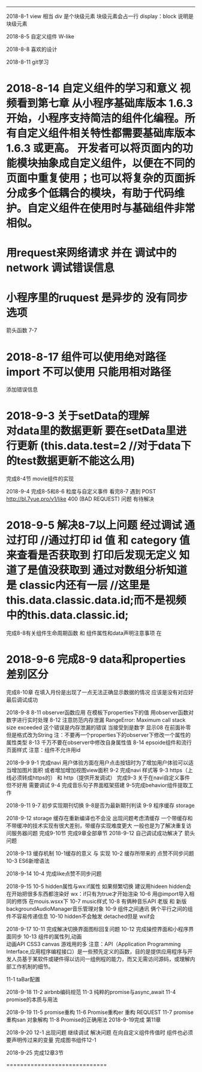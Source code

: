 ********************************************************************
2018-8-1
view 相当 div  是个块级元素  块级元素会占一行
display：block 说明是块级元素

2018-8-5
自定义组件
W-like

2018-8-8
喜欢的设计

2018-8-11
git学习

2018-8-14 
自定义组件的学习和意义  视频看到第七章
从小程序基础库版本 1.6.3 开始，小程序支持简洁的组件化编程。所有自定义组件相关特性都需要基础库版本 1.6.3 或更高。
开发者可以将页面内的功能模块抽象成自定义组件，以便在不同的页面中重复使用；也可以将复杂的页面拆分成多个低耦合的模块，有助于代码维护。自定义组件在使用时与基础组件非常相似。
====================================
用request来网络请求  并在 调试中的 network 调试错误信息
===================================================
小程序里的ruquest 是异步的 没有同步选项
========================================
箭头函数 7-7

2018-8-17
组件可以使用绝对路径    import 不可以使用  只能用相对路径
==========================
添加错误信息

2018-9-3
关于setData的理解  
对data里的数据更新 要在setData里进行更新 (this.data.test=2 //对于data下的test数据更新不能这么用)
========================
完成8-4节 movie组件的实现

2018-9-4
完成8-5和8-6  粒度与自定义事件
看完8-7 遇到 POST http://bl.7yue.pro/v1/like 400 (BAD REQUEST)
 问题 有待解决

 2018-9-5
 解决8-7以上问题
 经过调试 通过打印
 //通过打印 id 值 和 category 值 来查看是否获取到  打印后发现无定义 知道了是值没获取到 通过对数组分析知道是 classic内还有一层
 //这里是this.data.classic.data.id;而不是视频中的this.data.classic.id;
===========================================
完成8-8有关组件生命周期函数 和 组件属性和data声明注意事项 在<!--components/epsoide/index-->

2018-9-6
完成8-9 data和properties差别区分
==============================
完成8-10章 在填入月份是出现了一点无法正确显示数据的情况 应该是没有对应好
最后调试成功 

2018-9-8
8-11 observer函数应用
在模板下properties下的值 用observer函数对数字进行实时处理
8-12 注意防范内存泄漏  RangeError: Maximum call stack size exceeded 这个错误是内存泄漏的错误 当接受到是数字 显示08 在前面补零但是格式改为String
注：不要再一个properties下的observer下修改一个属性的属性类型
8-13 千万不要在observer中修改自身属性值
8-14 epsoide组件和流行页面样式
注意：组件不允许用id

2018-9-9
9-1 完成navi 用户体验方面在用户点击按钮时为了增加用户体验可以适当增加图片面积 或者增加增加视图view面积
9-2 完成navi 样式等
9-3 https（上线必须转成https的） 和 http（提供开发调试）
完成9-3 关于在navi自定义事件   但不好用 需要调试
9-4 完成音乐句子界面框架搭建
9-5完成behavior组件提取工作

2018-9-11
9-7 初步实现期刊切换
9-8是否为最新期刊判读
9-9 程序缓存  storage

2018-9-12
 storage 缓存在重新编译也不会没 出现问题考虑清缓存
 一个带缓存和 不带缓冲的技术实现有很大差别，带缓存实现难度更大 一般也是为了解决重复访问服务器问题
完成9-10节
完成9章全部章节  2018-9-12 自己调试成功解决了 箭头问题

2018-9-13
缓存机制 
10-1缓存的意义 与 实现
10-2 缓存所带来的 点赞不同步问题
10-3 ES6新增语法

2018-9-14
10-4 完成like点赞不同步问题

2018-9-15
10-5 hidden属性与wx:if属性
如果频繁切换 建议用hideen  hidden会在开始把很多东西都渲染好  wx：if只有为true才开始渲染
10-6 用@import导入相同的修饰 在mouis.wsxx下
10-7 music样式
10-8 有俩种音乐API  老版 和 新版backgroundAudioManager音乐管理对象
10-9 组件之间通讯   俩个平行之间的组件不容易传递信息
10-10 hidden不会触发 detached但是 wxif会

2018-9-17
10-11 完成解决切换界面图标回复问题
10-12 完成操控界面和小程序界面同步
10-13 
  组件的属性列,动画  
  动画API CSS3 canvas 游戏用的多
注意：API（Application Programming Interface,应用程序编程接口）是一些预先定义的函数，目的是提供应用程序与开发人员基于某软件或硬件得以访问一组例程的能力，而又无需访问源码，或理解内部工作机制的细节。

11-1 taBar配置

2018-9-18
11-2 airbnb编码规范
11-3 纯粹的promise与async,await
11-4 promise的本质与用法

2018-9-19
11-5 promise重构
11-6 Promise重构er 重构 REQUEST
11-7 promise重构san  对象解构
11-8 Promise的正确用法
2018-9-19完成 第11章


2018-9-20
12-1 出现问题 继续调试
解决问题 在向自定义组件传值时  组件也必须要声明传过来的变量
完成图书组件12-1

2018-9-25
完成12章3节
<!-- for 循环 wx:for -->
<!-- 小程序中叫列表渲染 -->
=============================

